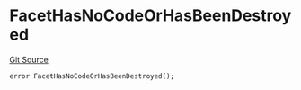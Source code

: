 # FacetHasNoCodeOrHasBeenDestroyed
[Git Source](https://github.com/thrackle-io/forte-rules-engine/blob/0c70bcd32f4dcc456508b64e73411cac76dd6f09/src/client/token/handler/diamond/HandlerDiamond.sol)


```solidity
error FacetHasNoCodeOrHasBeenDestroyed();
```


